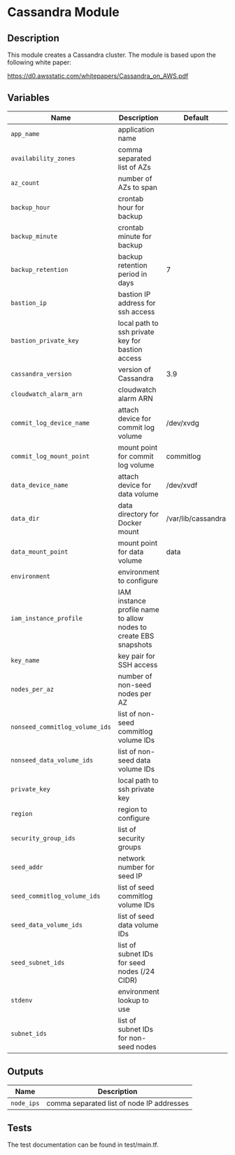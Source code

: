 # Cassandra Module

## Description

This module creates a Cassandra cluster. The module is based upon the
following white paper:

https://d0.awsstatic.com/whitepapers/Cassandra_on_AWS.pdf

## Variables

Name | Description | Default
---- | ----------- | -------
`app_name` | application name | |
`availability_zones` | comma separated list of AZs | |
`az_count` | number of AZs to span | |
`backup_hour` | crontab hour for backup | |
`backup_minute` | crontab minute for backup | |
`backup_retention` | backup retention period in days | 7 |
`bastion_ip` | bastion IP address for ssh access | |
`bastion_private_key` | local path to ssh private key for bastion access | |
`cassandra_version` | version of Cassandra | 3.9 |
`cloudwatch_alarm_arn` | cloudwatch alarm ARN | |
`commit_log_device_name` | attach device for commit log volume | /dev/xvdg |
`commit_log_mount_point` | mount point for commit log volume | commitlog |
`data_device_name` | attach device for data volume | /dev/xvdf |
`data_dir` | data directory for Docker mount | /var/lib/cassandra |
`data_mount_point` | mount point for data volume | data |
`environment` | environment to configure | |
`iam_instance_profile` | IAM instance profile name to allow nodes to create EBS snapshots | |
`key_name` | key pair for SSH access | |
`nodes_per_az` | number of non-seed nodes per AZ | |
`nonseed_commitlog_volume_ids` | list of non-seed commitlog volume IDs | |
`nonseed_data_volume_ids` | list of non-seed data volume IDs | |
`private_key` | local path to ssh private key | |
`region` | region to configure | |
`security_group_ids` | list of security groups | |
`seed_addr` | network number for seed IP | |
`seed_commitlog_volume_ids` | list of seed commitlog volume IDs | |
`seed_data_volume_ids` | list of seed data volume IDs | |
`seed_subnet_ids` | list of subnet IDs for seed nodes (/24 CIDR) | |
`stdenv` | environment lookup to use | |
`subnet_ids` | list of subnet IDs for non-seed nodes | |

## Outputs

Name | Description
---- | -----------
`node_ips` | comma separated list of node IP addresses |

## Tests
The test documentation can be found in test/main.tf.
